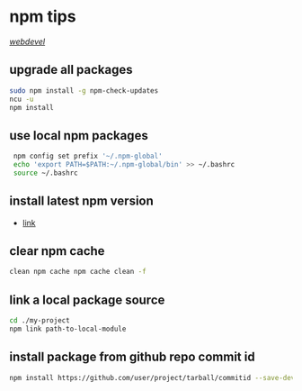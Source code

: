 # npm tips

*[webdevel](../README.md#webdevel)*

## upgrade all packages

```sh
sudo npm install -g npm-check-updates
ncu -u
npm install
```

## use local npm packages

```sh
 npm config set prefix '~/.npm-global'
 echo 'export PATH=$PATH:~/.npm-global/bin' >> ~/.bashrc
 source ~/.bashrc
```

## install latest npm version

- [link](https://websiteforstudents.com/install-the-latest-node-js-and-nmp-packages-on-ubuntu-16-04-18-04-lts/)

## clear npm cache

```sh
clean npm cache npm cache clean -f
```

## link a local package source

```sh
cd ./my-project
npm link path-to-local-module
```

## install package from github repo commit id

```sh
npm install https://github.com/user/project/tarball/commitid --save-dev
```
